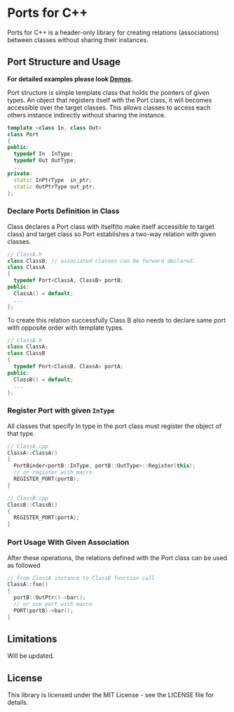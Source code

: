 # Ports for C++

Ports for C++ is a header-only library for creating relations (associations) between classes without sharing their instances.
<!-- Supports C++98 standards.
It can be used with C++98 compilers. --> 

## Port Structure and Usage
<!-- Port sınıfı ile kendini register eden bir nesne(instance), hedef port sınıfları üzerinden
erişilebilir hale gelmektedir. Bu sayede Sınıflar birbirlerine dolaylı olarak erişme imkanı
bulurlar; bir sınıfı diğer sınıfa iletmeden bu işlem mümkün hale gelir. -->

**For detailed examples please look [Demos](https://github.com/nixiz/cpp-ports/tree/master/demo).**

Port structure is simple template class that holds the pointers of given types. An object that registers itself with the Port class, it will becomes accessible over the target classes. This allows classes to access each others instance indirectly without sharing the instance.

```cpp
template <class In, class Out>
class Port
{
public:
  typedef In  InType;
  typedef Out OutType;
  ...
private:
  static InPtrType  in_ptr;
  static OutPtrType out_ptr;
};
```

### Declare Ports Definition in Class

<!-- 'ClassA' sınıfının 'ClassB' sınıfı ile iki taraflı bir bağ kurması yani iki sınıfın da birbirini çağırabilir hale gelmesi için Port sınıfına kendini ve erişmek istediği tipi belirtir. -->

Class declares a Port class with itself(to make itself accessible to target class) and target class so Port establishes a two-way relation with given classes.

```cpp
// ClassA.h
class ClassB; // associated classes can be forward declared.
class ClassA
{
  typedef Port<ClassA, ClassB> portB;
public:
  ClassA() = default;
  ...
};
```

<!-- Bu bağın kurulabilmesi için 'ClassB' sınıfı da kendisini register edecek şekilde Port sınıfını tanımlar. -->
To create this relation successfully Class B also needs to declare same port with opposite order with template types.

```cpp
// ClassB.h
class ClassA;
class ClassB
{
  typedef Port<ClassB, ClassA> portA;
public:
  ClassB() = default;
  ...
};
```
<!-- Port sınıfı bu iki tipte verilen sınıfların nesneleri için iki tane pair tanımlar ve bu pairler statik olarak tanımlandıkları için sınıfların yaratıldıklarında kendilerini register etmeleri, bağın kurulması için yeterli olacaktır. -->

### Register Port with given `InType`

<!-- Port sınıfına In type belirten bütün sınıflar, ilgili tipin nesnesini kayıt etmelidirler -->
<!-- All classes that declared a In type to Port should register the instances of declared In type. -->
All classes that specify In type in the port class must register the object of that type.

```cpp
// ClassA.cpp
ClassA::ClassA()
{
  PortBinder<portB::InType, portB::OutType>::Register(this);
  // or register with macro
  REGISTER_PORT(portB);
}
```

```cpp
// ClassB.cpp
ClassB::ClassB()
{
  REGISTER_PORT(portA);
}
```

### Port Usage With Given Association

<!-- Since Port structure holds the instances, classes are no more need to get associated instances. -->
<!-- Register işlemlerinden sonra iki sınıf da birbirini istediği zaman çağırabilir hale gelmiştir. -->
After these operations, the relations defined with the Port class can be used as followed

```cpp
// From ClassA instance to ClassB function call
ClassA::foo()
{
  portB::OutPtr()->bar();
  // or use port with macro
  PORT(portB)->bar();
}
```

## Limitations  

Will be updated.
<!-- 
  Port Sınıfları pair olarak sınıfları taşıdıklarından dolayı,
  her tip için bir instance olmak zorundadır. Aksi takdirde aynı
  tipte verilen instance'lar o port'un tuttuğu instance'ın üzerine 
  yazacaktır.
 -->

## License

This library is licensed under the MIT License - see the LICENSE file for details.
